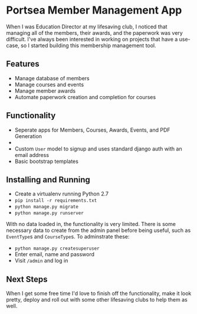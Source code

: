 # Portsea Member Management App

When I was Education Director at my lifesaving club, I noticed that managing
all of the members, their awards, and the paperwork was very difficult. I've
always been interested in working on projects that have a use-case, so I
started building this membership management tool.

## Features

* Manage database of members
* Manage courses and events
* Manage member awards
* Automate paperwork creation and completion for courses

## Functionality

* Seperate apps for Members, Courses, Awards, Events, and PDF Generation
*
* Custom `User` model to signup and uses standard django auth with
  an email address
* Basic bootstrap templates


## Installing and Running

* Create a virtualenv running Python 2.7
* `pip install -r requirements.txt`
* `python manage.py migrate`
* `python manage.py runserver`

With no data loaded in, the functionality is very limited. There is some
necessary data to create from the admin panel before being useful, such as
`EventType`s and `CourseType`s. To adminstrate these:

* `python manage.py createsuperuser`
* Enter email, name and password
* Visit `/admin` and log in

## Next Steps

When I get some free time I'd love to finish off the functionality, make it look
pretty, deploy and roll out with some other lifesaving clubs to help them as
well.
